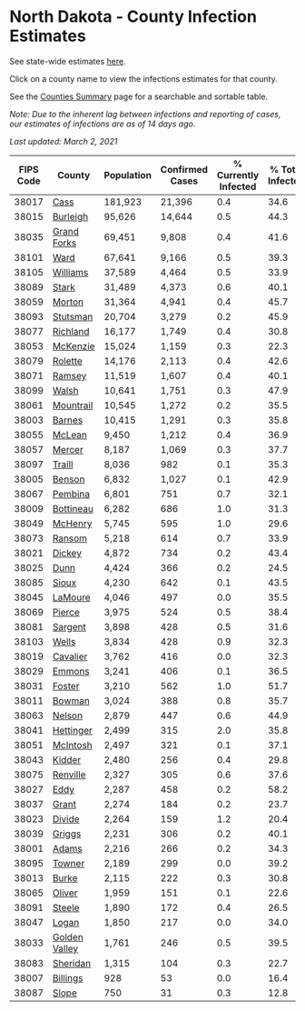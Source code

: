 # North Dakota - County Infection Estimates

See state-wide estimates [here](/infections/us-nd).

Click on a county name to view the infections estimates for that county.

See the [Counties Summary](/infections/summary-counties) page for a searchable and sortable table.

*Note: Due to the inherent lag between infections and reporting of cases, our estimates of infections are as of 14 days ago.*

*Last updated: March 2, 2021*

|   FIPS Code |                         County |   Population |   Confirmed Cases |   % Currently Infected |   % Total Infected |
|-------------|--------------------------------|--------------|-------------------|------------------------|--------------------|
|       38017 |                   [Cass](cass) |      181,923 |            21,396 |                    0.4 |               34.6 |
|       38015 |           [Burleigh](burleigh) |       95,626 |            14,644 |                    0.5 |               44.3 |
|       38035 |     [Grand Forks](grand-forks) |       69,451 |             9,808 |                    0.4 |               41.6 |
|       38101 |                   [Ward](ward) |       67,641 |             9,166 |                    0.5 |               39.3 |
|       38105 |           [Williams](williams) |       37,589 |             4,464 |                    0.5 |               33.9 |
|       38089 |                 [Stark](stark) |       31,489 |             4,373 |                    0.6 |               40.1 |
|       38059 |               [Morton](morton) |       31,364 |             4,941 |                    0.4 |               45.7 |
|       38093 |           [Stutsman](stutsman) |       20,704 |             3,279 |                    0.2 |               45.9 |
|       38077 |           [Richland](richland) |       16,177 |             1,749 |                    0.4 |               30.8 |
|       38053 |           [McKenzie](mckenzie) |       15,024 |             1,159 |                    0.3 |               22.3 |
|       38079 |             [Rolette](rolette) |       14,176 |             2,113 |                    0.4 |               42.6 |
|       38071 |               [Ramsey](ramsey) |       11,519 |             1,607 |                    0.4 |               40.1 |
|       38099 |                 [Walsh](walsh) |       10,641 |             1,751 |                    0.3 |               47.9 |
|       38061 |         [Mountrail](mountrail) |       10,545 |             1,272 |                    0.2 |               35.5 |
|       38003 |               [Barnes](barnes) |       10,415 |             1,291 |                    0.3 |               35.8 |
|       38055 |               [McLean](mclean) |        9,450 |             1,212 |                    0.4 |               36.9 |
|       38057 |               [Mercer](mercer) |        8,187 |             1,069 |                    0.3 |               37.7 |
|       38097 |               [Traill](traill) |        8,036 |               982 |                    0.1 |               35.3 |
|       38005 |               [Benson](benson) |        6,832 |             1,027 |                    0.1 |               42.9 |
|       38067 |             [Pembina](pembina) |        6,801 |               751 |                    0.7 |               32.1 |
|       38009 |         [Bottineau](bottineau) |        6,282 |               686 |                    1.0 |               31.3 |
|       38049 |             [McHenry](mchenry) |        5,745 |               595 |                    1.0 |               29.6 |
|       38073 |               [Ransom](ransom) |        5,218 |               614 |                    0.7 |               33.9 |
|       38021 |               [Dickey](dickey) |        4,872 |               734 |                    0.2 |               43.4 |
|       38025 |                   [Dunn](dunn) |        4,424 |               366 |                    0.2 |               24.5 |
|       38085 |                 [Sioux](sioux) |        4,230 |               642 |                    0.1 |               43.5 |
|       38045 |             [LaMoure](lamoure) |        4,046 |               497 |                    0.0 |               35.5 |
|       38069 |               [Pierce](pierce) |        3,975 |               524 |                    0.5 |               38.4 |
|       38081 |             [Sargent](sargent) |        3,898 |               428 |                    0.5 |               31.6 |
|       38103 |                 [Wells](wells) |        3,834 |               428 |                    0.9 |               32.3 |
|       38019 |           [Cavalier](cavalier) |        3,762 |               416 |                    0.0 |               32.3 |
|       38029 |               [Emmons](emmons) |        3,241 |               406 |                    0.1 |               36.5 |
|       38031 |               [Foster](foster) |        3,210 |               562 |                    1.0 |               51.7 |
|       38011 |               [Bowman](bowman) |        3,024 |               388 |                    0.8 |               35.7 |
|       38063 |               [Nelson](nelson) |        2,879 |               447 |                    0.6 |               44.9 |
|       38041 |         [Hettinger](hettinger) |        2,499 |               315 |                    2.0 |               35.8 |
|       38051 |           [McIntosh](mcintosh) |        2,497 |               321 |                    0.1 |               37.1 |
|       38043 |               [Kidder](kidder) |        2,480 |               256 |                    0.4 |               29.8 |
|       38075 |           [Renville](renville) |        2,327 |               305 |                    0.6 |               37.6 |
|       38027 |                   [Eddy](eddy) |        2,287 |               458 |                    0.2 |               58.2 |
|       38037 |                 [Grant](grant) |        2,274 |               184 |                    0.2 |               23.7 |
|       38023 |               [Divide](divide) |        2,264 |               159 |                    1.2 |               20.4 |
|       38039 |               [Griggs](griggs) |        2,231 |               306 |                    0.2 |               40.1 |
|       38001 |                 [Adams](adams) |        2,216 |               266 |                    0.2 |               34.3 |
|       38095 |               [Towner](towner) |        2,189 |               299 |                    0.0 |               39.2 |
|       38013 |                 [Burke](burke) |        2,115 |               222 |                    0.3 |               30.8 |
|       38065 |               [Oliver](oliver) |        1,959 |               151 |                    0.1 |               22.6 |
|       38091 |               [Steele](steele) |        1,890 |               172 |                    0.4 |               26.5 |
|       38047 |                 [Logan](logan) |        1,850 |               217 |                    0.0 |               34.0 |
|       38033 | [Golden Valley](golden-valley) |        1,761 |               246 |                    0.5 |               39.5 |
|       38083 |           [Sheridan](sheridan) |        1,315 |               104 |                    0.3 |               22.7 |
|       38007 |           [Billings](billings) |          928 |                53 |                    0.0 |               16.4 |
|       38087 |                 [Slope](slope) |          750 |                31 |                    0.3 |               12.8 |